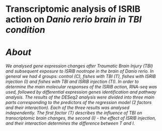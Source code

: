 # Transcriptomic analysis of ISRIB action on <i>Danio rerio<i> brain in TBI condition

# About

We analysed gene expression changes after Traumatic Brain Injury (TBI) and subsequent exposure to ISRIB nootrope in the brain of <i>Danio rerio<i>. In general we had 4 groups: control (C), fishes with TBI (T), fishes with ISRIB injection (I) and fishes with TBI and ISRIB injection (TI). In order to determine the main molecular responses of the ISRIB action, RNA-seq was used, followed by differential expression genes identification and pathway analysis. The results of the DESeq2 analysis were divided into three main parts corresponding to the predictors of the regression model (2 factors and their interaction). Each of the three results was analysed independently. The first factor (T) describes the influence of TBI on transcriptomic brain changes, the second (I) - the effect of ISRIB injection, and their interaction determines the difference between T and I.
